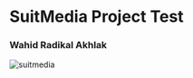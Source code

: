 # SuitMedia Project Test
### Wahid Radikal Akhlak

![suitmedia](https://github.com/WahidRadikalAkhlak/SuitMediaProjectTest/assets/115102305/b33bda97-bbdd-46e9-8a70-912e8da9626c)

